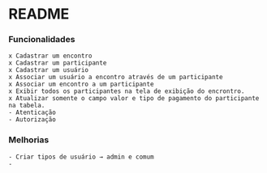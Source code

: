 # README

### Funcionalidades

	x Cadastrar um encontro
	x Cadastrar um participante
	x Cadastrar um usuário
	x Associar um usuário a encontro através de um participante
	x Associar um encontro a um participante
	x Exibir todos os participantes na tela de exibição do encrontro.
	x Atualizar somente o campo valor e tipo de pagamento do participante na tabela.
	- Atenticação
	- Autorização


### Melhorias

	- Criar tipos de usuário → admin e comum
	- 